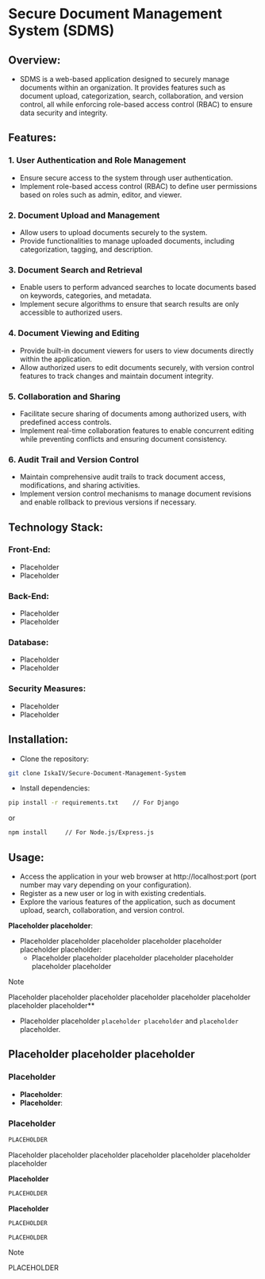 # **Secure Document Management System (SDMS)**

## Overview:

- SDMS is a web-based application designed to securely manage documents within an organization.
It provides features such as document upload, categorization, search, collaboration, and version control,
all while enforcing role-based access control (RBAC) to ensure data security and integrity.

## Features:
### 1. User Authentication and Role Management
  - Ensure secure access to the system through user authentication.
  - Implement role-based access control (RBAC) to define user permissions based on roles such as admin, editor, and viewer. 

### 2. Document Upload and Management
  - Allow users to upload documents securely to the system.
  - Provide functionalities to manage uploaded documents, including categorization, tagging, and description.

### 3. Document Search and Retrieval
  - Enable users to perform advanced searches to locate documents based on keywords, categories, and metadata.
  - Implement secure algorithms to ensure that search results are only accessible to authorized users.

### 4. Document Viewing and Editing
  - Provide built-in document viewers for users to view documents directly within the application.
  - Allow authorized users to edit documents securely, with version control features to track changes and maintain document integrity.

### 5. Collaboration and Sharing
  - Facilitate secure sharing of documents among authorized users, with predefined access controls.
  - Implement real-time collaboration features to enable concurrent editing while preventing conflicts and ensuring document consistency.

### 6. Audit Trail and Version Control
  - Maintain comprehensive audit trails to track document access, modifications, and sharing activities.
  - Implement version control mechanisms to manage document revisions and enable rollback to previous versions if necessary.


## Technology Stack:

### Front-End:
  - Placeholder
  - Placeholder

### Back-End:
  - Placeholder
  - Placeholder

### Database:
  - Placeholder
  - Placeholder

### Security Measures:
  - Placeholder
  - Placeholder


## Installation:

- Clone the repository:
```bash
git clone IskaIV/Secure-Document-Management-System
```

- Install dependencies:
```bash
pip install -r requirements.txt    // For Django
```
  or
```bash
npm install     // For Node.js/Express.js
```

## Usage:
- Access the application in your web browser at http://localhost:port (port number may vary depending on your configuration).
- Register as a new user or log in with existing credentials.
- Explore the various features of the application, such as document upload, search, collaboration, and version control.


**Placeholder placeholder**:
- Placeholder placeholder placeholder placeholder placeholder placeholder placeholder:
  - Placeholder placeholder placeholder placeholder placeholder placeholder placeholder


> [!NOTE]
> Placeholder placeholder placeholder placeholder placeholder placeholder placeholder placeholder**

- Placeholder placeholder `placeholder placeholder` and `placeholder` placeholder.


## Placeholder placeholder placeholder

### Placeholder
- **Placeholder**:
- **Placeholder**:

### Placeholder
```bash
PLACEHOLDER
```
Placeholder placeholder placeholder placeholder placeholder placeholder placeholder

**Placeholder**
```bash
PLACEHOLDER
```

**Placeholder**
```bash
PLACEHOLDER
```
```bash
PLACEHOLDER
```


> [!NOTE]
> PLACEHOLDER

